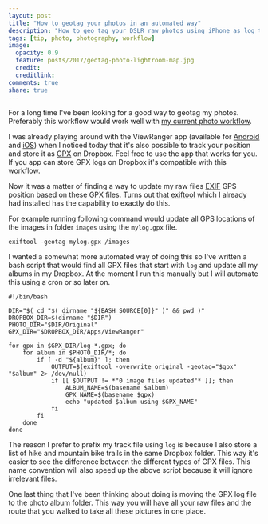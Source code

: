 ```yaml
---
layout: post
title: "How to geotag your photos in an automated way"
description: "How to geo tag your DSLR raw photos using iPhone as log tracker and exiftool. Exiftool will use a GPX log file to set the GPS location on your raw photos."
tags: [tip, photo, photography, workflow]
image:
  opacity: 0.9
  feature: posts/2017/geotag-photo-lightroom-map.jpg
  credit:
  creditlink:
comments: true
share: true
---
```

For a long time I've been looking for a good way to geotag my photos.
Preferably this workflow would work well with [my current photo workflow](/my-photo-management-workflow/).

I was already playing around with the ViewRanger app (available for [Android](https://play.google.com/store/apps/details?id=com.augmentra.viewranger.android&hl=en) and [iOS](https://itunes.apple.com/us/app/viewranger-hiking-cycling-trails/id404581674?mt=8)) when I noticed today that it's also possible to track your position and store it as [GPX](https://en.wikipedia.org/wiki/GPS_Exchange_Format) on Dropbox.
Feel free to use the app that works for you. If you app can store GPX logs on Dropbox it's compatible with this workflow.

Now it was a matter of finding a way to update my raw files [EXIF](https://en.wikipedia.org/wiki/Exif) GPS position based on these GPX files.
Turns out that [exiftool](http://www.sno.phy.queensu.ca/~phil/exiftool/geotag.html) which I already had installed has the capability to exactly do this.

For example running following command would update all GPS locations of the images in folder `images` using the `mylog.gpx` file.

```
exiftool -geotag mylog.gpx /images
```

I wanted a somewhat more automated way of doing this so I've written a bash script that would find all GPX files that start with `log` and update all my albums in my Dropbox.
At the moment I run this manually but I will automate this using a cron or so later on.

```
#!/bin/bash

DIR="$( cd "$( dirname "${BASH_SOURCE[0]}" )" && pwd )"
DROPBOX_DIR=$(dirname "$DIR")
PHOTO_DIR="$DIR/Original"
GPX_DIR="$DROPBOX_DIR/Apps/ViewRanger"

for gpx in $GPX_DIR/log-*.gpx; do
    for album in $PHOTO_DIR/*; do
        if [ -d "${album}" ]; then
            OUTPUT=$(exiftool -overwrite_original -geotag="$gpx" "$album" 2> /dev/null)
            if [[ $OUTPUT != *"0 image files updated"* ]]; then
                ALBUM_NAME=$(basename $album)
                GPX_NAME=$(basename $gpx)
                echo "updated $album using $GPX_NAME"
            fi
        fi
    done
done
```

The reason I prefer to prefix my track file using `log` is because I also store a list of hike and mountain bike trails in the same Dropbox folder.
This way it's easier to see the difference between the different types of GPX files.
This name convention will also speed up the above script because it will ignore irrelevant files.

One last thing that I've been thinking about doing is moving the GPX log file to the photo album folder.
This way you will have all your raw files and the route that you walked to take all these pictures in one place.
